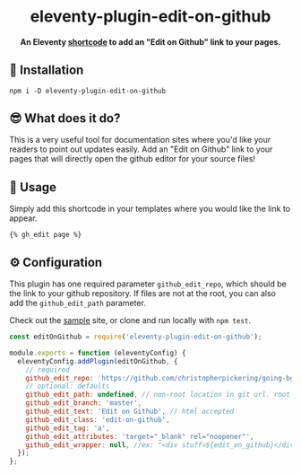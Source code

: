 <h1 align="center">eleventy-plugin-edit-on-github</h1>

<h4 align="center">An Eleventy <a href="https://www.11ty.dev/docs/shortcodes/">shortcode</a> to add an "Edit on Github" link to your pages.</h4>

## 🚀 Installation

```
npm i -D eleventy-plugin-edit-on-github
```

## 😎 What does it do?

This is a very useful tool for documentation sites where you'd like your readers to point out updates easily. Add an "Edit on Github" link to your pages that will directly open the github editor for your source files!

## 🏃 Usage

Simply add this shortcode in your templates where you would like the link to appear.

```
{% gh_edit page %}
```

## ⚙️ Configuration

This plugin has one required parameter `github_edit_repo`, which should be the link to your github repository. If files are not at the root, you can also add the `github_edit_path` parameter.

Check out the [sample](https://github.com/christopherpickering/eleventy-plugin-edit-on-github/sample/) site, or clone and run locally with `npm test`.

```js
const editOnGithub = require('eleventy-plugin-edit-on-github');

module.exports = function (eleventyConfig) {
  eleventyConfig.addPlugin(editOnGithub, {
    // required
    github_edit_repo: 'https://github.com/christopherpickering/going-bg',
    // optional: defaults
    github_edit_path: undefined, // non-root location in git url. root is assumed
    github_edit_branch: 'master',
    github_edit_text: 'Edit on Github', // html accepted
    github_edit_class: 'edit-on-github',
    github_edit_tag: 'a',
    github_edit_attributes: 'target="_blank" rel="noopener"',
    github_edit_wrapper: null, //ex: "<div stuff>${edit_on_github}</div>"
  });
};
```
